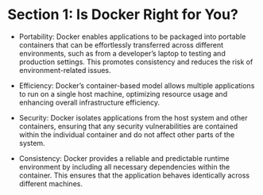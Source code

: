 # Section 1: Is Docker Right for You?

- Portability: Docker enables applications to be packaged into portable containers that can be effortlessly transferred across different environments, such as from a developer’s laptop to testing and production settings. This promotes consistency and reduces the risk of environment-related issues.

- Efficiency: Docker’s container-based model allows multiple applications to run on a single host machine, optimizing resource usage and enhancing overall infrastructure efficiency.

- Security: Docker isolates applications from the host system and other containers, ensuring that any security vulnerabilities are contained within the individual container and do not affect other parts of the system.

- Consistency: Docker provides a reliable and predictable runtime environment by including all necessary dependencies within the container. This ensures that the application behaves identically across different machines.
